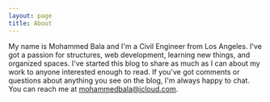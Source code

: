 ```yaml
---
layout: page
title: About
---
```


My name is Mohammed Bala and I'm a Civil Engineer from Los Angeles. I've got a passion for structures, web development, learning new things, and organized spaces. I've started this blog to share as much as I can about my work to anyone interested enough to read. If you've got comments or questions about anything you see on the blog, I'm always happy to chat. You can reach me at mohammedbala@icloud.com.
